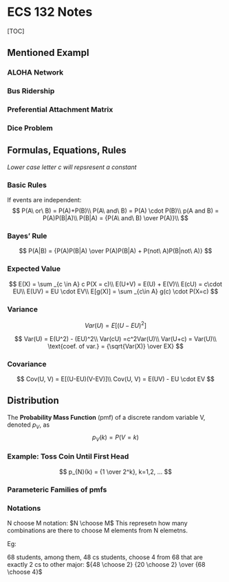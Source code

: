 # ECS 132 Notes

[TOC]

## Mentioned Exampl

### ALOHA Network

### Bus Ridership

### Preferential Attachment Matrix

### Dice Problem

## Formulas, Equations, Rules

*Lower case letter $c$ will repsresent a constant*

### Basic Rules

If events are independent:
$$
P(A\ or\ B) = P(A)+P(B)\\
P(A\ and\ B) = P(A) \cdot P(B)\\
p(A and B) = P(A)P(B|A)\\
P(B|A) = {P(A\ and\ B) \over P(A)}\\
$$

### Bayes’ Rule

$$
P(A|B) = {P(A)P(B|A) \over P(A)P(B|A) + P(not\ A)P(B|not\ A)}
$$

### Expected Value

$$
E(X) = \sum _{c \in A} c P(X = c)\\
E(U+V) = E(U) + E(V)\\
E(cU) = c\cdot EU\\
E(UV) = EU \cdot EV\\
E[g(X)] = \sum _{c\in A} g(c) \cdot P(X=c)
$$

### Variance

$$
Var(U) = E[(U - EU)^2] \tag{Variance Definition}
$$

$$
Var(U) = E(U^2) - (EU)^2\\
Var(cU) =c^2Var(U)\\
Var(U+c) = Var(U)\\
\text{coef. of var.} = {\sqrt{Var(X)} \over EX}
$$

### Covariance

$$
Cov(U, V) = E[(U-EU)(V-EV)]\\
Cov(U, V) = E(UV) - EU \cdot EV
$$



## Distribution

The **Probability Mass Function** (pmf) of a discrete random variable V, denoted $p_{V}$, as
$$
p_{V}(k) = P(V = k)
$$

### Example: Toss Coin Until First Head

$$
p_{N}(k) = {1 \over 2^k}, k=1,2, ...
$$

### Parameteric Families of pmfs





### Notations

N choose M notation: $N \choose M$ This represetn how many combinations are there to choose M elements from N elemetns.

Eg:

68 students, among them, 48 cs students, choose 4 from 68 that are exactly 2 cs to other major: ${48 \choose 2} {20 \choose 2} \over {68 \choose 4}$

